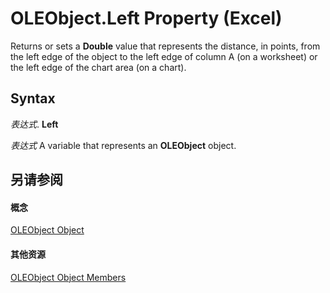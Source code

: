 
# OLEObject.Left Property (Excel)

Returns or sets a  **Double** value that represents the distance, in points, from the left edge of the object to the left edge of column A (on a worksheet) or the left edge of the chart area (on a chart).


## Syntax

 _表达式_. **Left**

 _表达式_ A variable that represents an **OLEObject** object.


## 另请参阅


#### 概念


[OLEObject Object](bc3ef12d-1531-6c21-71ab-3df6bb851f3b.md)
#### 其他资源


[OLEObject Object Members](http://msdn.microsoft.com/library/fcee0a0a-a270-9f03-37f6-eb5989797bba%28Office.15%29.aspx)